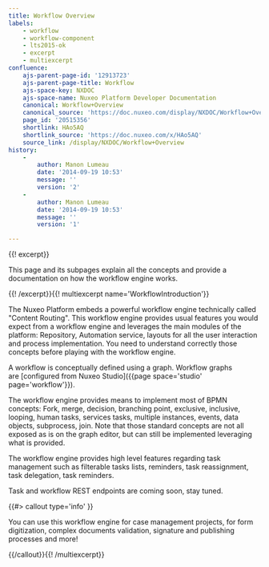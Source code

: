 ```yaml
---
title: Workflow Overview
labels:
    - workflow
    - workflow-component
    - lts2015-ok
    - excerpt
    - multiexcerpt
confluence:
    ajs-parent-page-id: '12913723'
    ajs-parent-page-title: Workflow
    ajs-space-key: NXDOC
    ajs-space-name: Nuxeo Platform Developer Documentation
    canonical: Workflow+Overview
    canonical_source: 'https://doc.nuxeo.com/display/NXDOC/Workflow+Overview'
    page_id: '20515356'
    shortlink: HAo5AQ
    shortlink_source: 'https://doc.nuxeo.com/x/HAo5AQ'
    source_link: /display/NXDOC/Workflow+Overview
history:
    - 
        author: Manon Lumeau
        date: '2014-09-19 10:53'
        message: ''
        version: '2'
    - 
        author: Manon Lumeau
        date: '2014-09-19 10:53'
        message: ''
        version: '1'

---
```

{{! excerpt}}

This page and its subpages explain all the concepts and provide a documentation on how the workflow engine works.

{{! /excerpt}}{{! multiexcerpt name='WorkflowIntroduction'}}

The Nuxeo Platform embeds a powerful workflow engine technically called "Content Routing". This workflow engine provides usual features you would expect from a workflow engine and leverages the main modules of the platform: Repository, Automation service, layouts for all the user interaction and process implementation. You need to understand correctly those concepts before playing with the workflow engine.&nbsp;

A workflow <span class="st">is conceptually defined</span> using a graph. Workflow graphs are&nbsp;[configured from Nuxeo Studio]({{page space='studio' page='workflow'}}).

The workflow engine provides means to implement most of BPMN concepts: Fork, merge, decision, branching point, exclusive, inclusive, looping, human tasks, services tasks, multiple instances, events, data objects, subprocess, join. Note that those standard concepts are not all exposed as is on the graph editor, but can still be implemented leveraging what is provided.

The workflow engine provides high level features regarding task management such as filterable tasks lists, reminders, task reassignment, task delegation, task reminders.

Task and workflow REST endpoints are coming soon, stay tuned.

{{#> callout type='info' }}

You can use this workflow engine for case management projects, for form digitization, complex documents validation, signature and publishing processes and more!

{{/callout}}{{! /multiexcerpt}}